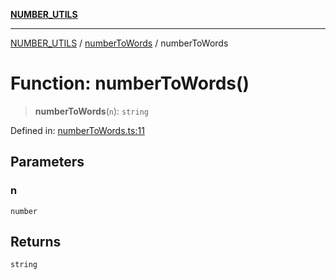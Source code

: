 [**NUMBER_UTILS**](../../README.md)

***

[NUMBER_UTILS](../../README.md) / [numberToWords](../README.md) / numberToWords

# Function: numberToWords()

> **numberToWords**(`n`): `string`

Defined in: [numberToWords.ts:11](https://github.com/dailker/everyutil/blob/9768d00ced16ec8f4705df34c2fe47f2b1b47121/src/number/numberToWords.ts#L11)

## Parameters

### n

`number`

## Returns

`string`
